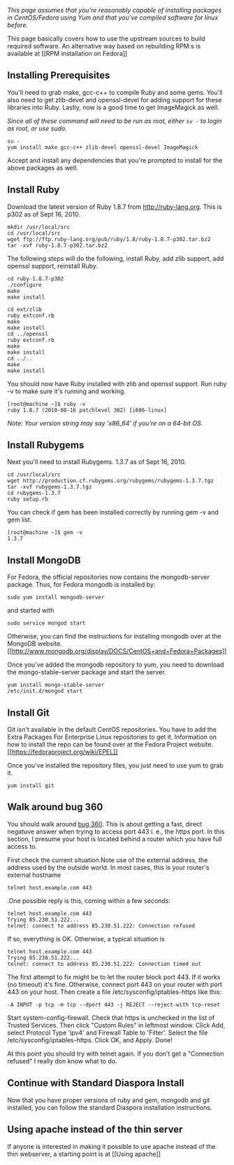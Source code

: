 *This page assumes that you're reasonably capable of installing packages in CentOS/Fedora using Yum and that you've compiled software for linux before.*

This page basically covers how to use the upstream sources to build required software. An alternative way based on rebuilding RPM:s is available at [[RPM installation on Fedora]]

## Installing Prerequisites

You'll need to grab make, gcc-c++ to compile Ruby and some gems.  You'll also need to get zlib-devel and openssl-devel for adding support for these libraries into Ruby.  Lastly, now is a good time to get ImageMagick as well.

*Since all of these command will need to be run as root, either `su -` to login as root, or use sudo.*

    su -
    yum install make gcc-c++ zlib-devel openssl-devel ImageMagick

Accept and install any dependencies that you're prompted to install for the above packages as well.

## Install Ruby

Download the latest version of Ruby 1.8.7 from http://ruby-lang.org.  This is p302 as of Sept 16, 2010.

    mkdir /usr/local/src
    cd /usr/local/src
    wget ftp://ftp.ruby-lang.org/pub/ruby/1.8/ruby-1.8.7-p302.tar.bz2
    tar -xvf ruby-1.8.7-p302.tar.bz2

The following steps will do the following, install Ruby, add zlib support, add openssl support, reinstall Ruby.

    cd ruby-1.8.7-p302
    ./configure
    make
    make install

    cd ext/zlib
    ruby extconf.rb
    make
    make install
    cd ../openssl
    ruby extconf.rb
    make
    make install
    cd ../..
    make
    make install

You should now have Ruby installed with zlib and openssl support.  Run ruby -v to make sure it's running and working.

    [root@machine ~]$ ruby -v
    ruby 1.8.7 (2010-08-16 patchlevel 302) [i686-linux]

*Note: Your version string may say 'x86_64' if you're on a 64-bit OS.*

## Install Rubygems

Next you'll need to install Rubygems.  1.3.7 as of Sept 16, 2010.

    cd /usr/local/src
    wget http://production.cf.rubygems.org/rubygems/rubygems-1.3.7.tgz
    tar -xvf rubygems-1.3.7.tgz
    cd rubygems-1.3.7
    ruby setup.rb

You can check if gem has been installed correctly by running gem -v and gem list.

    [root@machine ~]$ gem -v
    1.3.7

## Install MongoDB

For Fedora, the official repositories now contains the mongodb-server package. Thus, for Fedora mongodb is installed by:

    sudo yum install mongodb-server

and started with

    sudo service mongod start

Otherwise, you can find the instructions for installing mongodb over at the MongoDB website.
[[http://www.mongodb.org/display/DOCS/CentOS+and+Fedora+Packages]]

Once you've added the mongodb repository to yum, you need to download the mongo-stable-server package and start the server.
	  	
    yum install mongo-stable-server	  	
    /etc/init.d/mongod start	  	
	  	
## Install Git
  	
Git isn't available in the default CentOS repositories.  You have to add the Extra Packages For Enterprise Linux repositories to get it.  Information on how to install the repo can be found over at the Fedora Project website.	 [[https://fedoraproject.org/wiki/EPEL]]
	  	
Once you've installed the repository files, you just need to use yum to grab it.

    yum install git

## Walk around bug 360

You should walk around [bug 360](http://github.com/diaspora/diaspora/issues/issue/360). This is about getting a fast, direct negatuve answer
when trying to access port 443 i. e., the https port. In this section, I presume your host is located behind a router which you have full
access to.

First check the current situation.Note use of the external address, the address used by the outside world. In most cases, this is your 
router's external hostname

    telnet host.example.com 443

.One possible reply is this, coming within a few seconds:

    telnet host.example.com 443
    Trying 85.230.51.222...
    telnet: connect to address 85.230.51.222: Connection refused

If so, everything is OK. Otherwise, a typical situation is

    telnet host.example.com 443
    Trying 85.230.51.222...
    telnet: connect to address 85.230.51.222: Connection timed out

The first attempt to fix might be to let the router block port 443. If it works (no timeout) it's fine. Otherwise, connect port
443 on your router with port 443 on your host. Then create a file /etc/sysconfig/iptables-https like this:

    -A INPUT -p tcp -m tcp --dport 443 -j REJECT --reject-with tcp-reset

Start system-config-firewall. Check that https is unchecked in the list of Trusted Services. Then click "Custom Rules" in 
leftmost window. Click Add, select Protocol Type 'ipv4' and  Firewall Table to 'Filter'. Select the file /etc/sysconfig/iptables-https. 
Click OK, and Apply. Done!

At this point you should try with telnet again. If you don't get a "Connection refused" I really don know what to do.





## Continue with Standard Diaspora Install

Now that you have proper versions of ruby and gem, mongodb and git installed, you can follow the standard Diaspora installation instructions.
	  	
## Using apache instead of the thin server

If anyone is interested in making it possible to use apache instead of the thin webserver, a starting point is at   [[Using apache]]
 